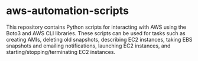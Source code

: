 # aws-automation-scripts
This repository contains Python scripts for interacting with AWS using the Boto3 and AWS CLI libraries. These scripts can be used for tasks such as creating AMIs, deleting old snapshots, describing EC2 instances, taking EBS snapshots and emailing notifications, launching EC2 instances, and starting/stopping/terminating EC2 instances.

